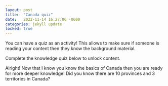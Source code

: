 ```yaml
---
layout: post
title:  "Canada quiz"
date:   2022-11-14 16:27:06 -0600
categories: jekyll update
locked: true
---
```


You can have a quiz as an activity! This allows to make sure if someone is reading your content then they know the background material.

Complete the knowledge quiz below to unlock content.
 
<!--lock_start-->
<!--lock:{"data":"basic_quiz"}-->

Alright! Now that I know you know the basics of Canada then you are ready for more deeper knowledge! Did you know there are 10 provinces and 3 territories in Canada?

<!--lock_end-->
